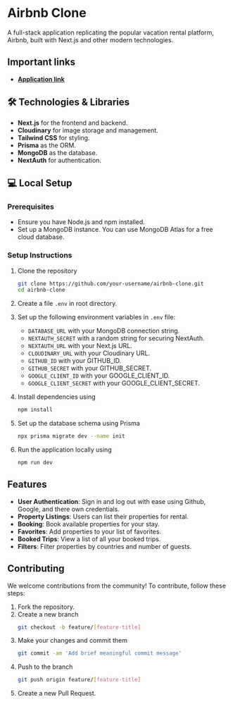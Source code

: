 # Airbnb Clone

A full-stack application replicating the popular vacation rental platform, Airbnb, built with Next.js and other modern technologies.

## Important links
- **[Application link](https://airbnb-krish-anands-projects.vercel.app/)**


## 🛠 Technologies & Libraries
- **Next.js** for the frontend and backend.
- **Cloudinary** for image storage and management.
- **Tailwind CSS** for styling.
- **Prisma** as the ORM.
- **MongoDB** as the database.
- **NextAuth** for authentication.


## 💻 Local Setup
### Prerequisites
- Ensure you have Node.js and npm installed.
- Set up a MongoDB instance. You can use MongoDB Atlas for a free cloud database.

### Setup Instructions
1. Clone the repository
    ```sh
    git clone https://github.com/your-username/airbnb-clone.git
    cd airbnb-clone
    ```

2. Create a file `.env` in root directory.
3. Set up the following environment variables in `.env` file:
    - `DATABASE_URL` with your MongoDB connection string.
    - `NEXTAUTH_SECRET` with a random string for securing NextAuth.
    - `NEXTAUTH_URL` with your Next.js URL.
    - `CLOUDINARY_URL` with your Cloudinary URL.
    - `GITHUB_ID` with your GITHUB_ID.
    - `GITHUB_SECRET` with your GITHUB_SECRET.
    - `GOOGLE_CLIENT_ID` with your GOOGLE_CLIENT_ID.
    - `GOOGLE_CLIENT_SECRET` with your GOOGLE_CLIENT_SECRET.



4. Install dependencies using
    ```sh
    npm install
    ```

5. Set up the database schema using Prisma
    ```sh
    npx prisma migrate dev --name init
    ```

6. Run the application locally using
    ```sh
    npm run dev
    ```

## Features
- **User Authentication**: Sign in and log out with ease using Github, Google, and there own credentials.
- **Property Listings**: Users can list their properties for rental.
- **Booking**: Book available properties for your stay.
- **Favorites**: Add properties to your list of favorites.
- **Booked Trips**: View a list of all your booked trips.
- **Filters**: Filter properties by countries and number of guests.

## Contributing
We welcome contributions from the community! To contribute, follow these steps:

1. Fork the repository.
2. Create a new branch
    ```sh
    git checkout -b feature/[feature-title]
    ```
3. Make your changes and commit them
    ```sh
    git commit -am 'Add brief meaningful commit message'
    ```
4. Push to the branch
    ```sh
    git push origin feature/[feature-title]
    ```
5. Create a new Pull Request.
